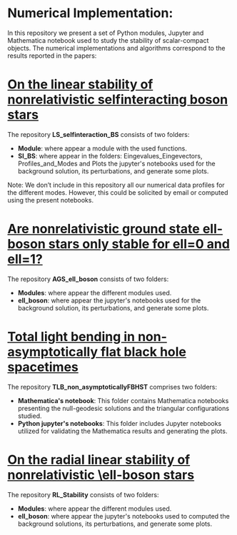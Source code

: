 # Numerical Implementation:
In this repository we present a set of Python modules, Jupyter and Mathematica notebook used to study the stability of scalar-compact objects. The numerical implementations and algorithms correspond to the results reported in the papers:

# [On the linear stability of nonrelativistic selfinteracting boson stars](https://arxiv.org/pdf/2402.07998.pdf)

The repository **LS_selfinteraction_BS** consists of two folders:
- **Module**: where appear a module with the used functions.
- **SI_BS**: where appear in the folders: Eingevalues_Eingevectors, Profiles_and_Modes and Plots the jupyter's notebooks used for the background solution, its perturbations, and generate some plots.

Note: We don’t include in this repository all our numerical data profiles for the different modes. However, this could be solicited by email or computed using the present notebooks.

# [Are nonrelativistic ground state ell-boson stars only stable for ell=0 and ell=1?](https://arxiv.org/abs/2310.18405)

The repository **AGS_ell_boson** consists of two folders: 

- **Modules**: where appear the different modules used.
- **ell_boson**: where appear the jupyter's notebooks used for the background solution, its perturbations, and generate some plots.

# [Total light bending in non-asymptotically flat black hole spacetimes](https://iopscience.iop.org/article/10.1088/1361-6382/ad0e81)

The repository **TLB_non_asymptoticallyFBHST** comprises two folders: 

- **Mathematica's notebook**: This folder contains Mathematica notebooks presenting the null-geodesic solutions and the triangular configurations studied.
- **Python jupyter's notebooks**: This folder includes Jupyter notebooks utilized for validating the Mathematica results and generating the plots.

# [On the radial linear stability of nonrelativistic \ell-boson stars](https://journals.aps.org/prd/abstract/10.1103/PhysRevD.107.084001)

The repository **RL_Stability** consists of two folders: 

- **Modules**: where appear the different modules used.
- **ell_boson**: where appear the jupyter's notebooks used to computed the background solutions, its perturbations, and generate some plots.
